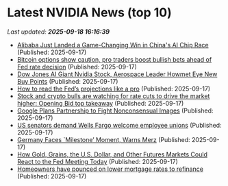 # Latest NVIDIA News (top 10)
_Last updated: **2025-09-18 16:16:39**_

- [Alibaba Just Landed a Game-Changing Win in China's AI Chip Race](https://finance.yahoo.com/news/alibaba-just-landed-game-changing-161330979.html) (Published: 2025-09-17)
- [Bitcoin options show caution, pro traders boost bullish bets ahead of Fed rate decision](https://cointelegraph.com/news/bitcoin-options-hedge-pro-traders-boost-bullish-best-as-fed-rate-decision-looms) (Published: 2025-09-17)
- [Dow Jones AI Giant Nvidia Stock, Aerospace Leader Howmet Eye New Buy Points](https://biztoc.com/x/86297134d2a9cc89) (Published: 2025-09-17)
- [How to read the Fed’s projections like a pro](https://biztoc.com/x/5b0aff41db269601) (Published: 2025-09-17)
- [Stock and crypto bulls are watching for rate cuts to drive the market higher: Opening Bid top takeaway](https://biztoc.com/x/dc3563b3a7771515) (Published: 2025-09-17)
- [Google Plans Partnership to Fight Nonconsensual Images](https://biztoc.com/x/eb91db6118c291f9) (Published: 2025-09-17)
- [US senators demand Wells Fargo welcome employee unions](https://biztoc.com/x/b198c5bb34a3974d) (Published: 2025-09-17)
- [Germany Faces `Milestone’ Moment, Warns Merz](https://biztoc.com/x/060b391dbdfce582) (Published: 2025-09-17)
- [How Gold, Grains, the U.S. Dollar, and Other Futures Markets Could React to the Fed Meeting Today](https://biztoc.com/x/5509a98b1e36d567) (Published: 2025-09-17)
- [Homeowners have pounced on lower mortgage rates to refinance](https://biztoc.com/x/4b6f6c3b5e2ee68f) (Published: 2025-09-17)
